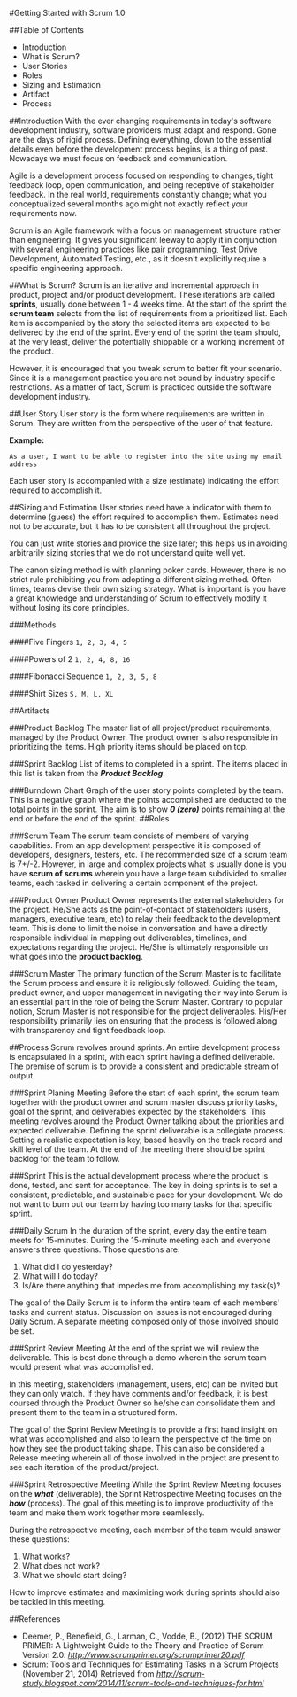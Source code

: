 #Getting Started with Scrum 1.0

##Table of Contents
* Introduction
* What is Scrum?
* User Stories
* Roles
* Sizing and Estimation
* Artifact
* Process

##Introduction
With the ever changing requirements in today's software development industry, software providers must adapt and respond. Gone are the days of rigid process. Defining everything, down to the essential details even before the development process begins, is a thing of past. Nowadays we must focus on feedback and communication.

Agile is a development process focused on responding to changes, tight feedback loop, open communication, and being receptive of stakeholder feedback. In the real world, requirements constantly change; what you conceptualized several months ago might not exactly reflect your requirements now.

Scrum is an Agile framework with a focus on management structure rather than engineering. It gives you significant leeway to apply it in conjunction with several engineering practices like pair programming, Test Drive Development, Automated Testing, etc., as it doesn't explicitly require a specific engineering approach.

##What is Scrum?
Scrum is an iterative and incremental approach in product, project and/or product development. These iterations are called **sprints**, usually done between 1 - 4 weeks time. At the start of the sprint the **scrum team** selects from the list of requirements from a prioritized list. Each item is accompanied by the story the selected items are expected to be delivered by the end of the sprint. Every end of the sprint the team should, at the very least, deliver the potentially shippable or a working increment of the product.

However, it is encouraged that you tweak scrum to better fit your scenario. Since it is a management practice you are not bound by industry specific restrictions. As a matter of fact, Scrum is practiced outside the software development industry.

##User Story
User story is the form where requirements are written in Scrum. They are written from the perspective of the user of that feature.

**Example:**
````
As a user, I want to be able to register into the site using my email address
````

Each user story is accompanied with a size (estimate) indicating the effort required to accomplish it.

##Sizing and Estimation
User stories need have a indicator with them to determine (guess) the effort required to accomplish them. Estimates need not to be accurate, but it has to be consistent all throughout the project.

You can just write stories and provide the size later; this helps us in avoiding arbitrarily sizing stories that we do not understand quite well yet.

The canon sizing method is with planning poker cards. However, there is no strict rule prohibiting you from adopting a different sizing method. Often times, teams devise their own sizing strategy. What is important is you have a great knowledge and understanding of Scrum to effectively modify it without losing its core principles.

###Methods

####Five Fingers
```1, 2, 3, 4, 5 ```


####Powers of 2
```1, 2, 4, 8, 16 ```

####Fibonacci Sequence
```1, 2, 3, 5, 8```

####Shirt Sizes
```S, M, L, XL```

##Artifacts

###Product Backlog
The master list of all project/product requirements, managed by the Product Owner. The product owner is also responsible in prioritizing the items. High priority items should be placed on top.

###Sprint Backlog
List of items to completed in a sprint. The items placed in this list is taken from the ***Product Backlog***.

###Burndown Chart
Graph of the user story points completed by the team. This is a negative graph where the points accomplished are deducted to the total points in the sprint. The aim is to show ***0 (zero)*** points remaining at the end or before the end of the sprint.
##Roles

###Scrum Team
The scrum team consists of members of varying capabilities. From an app development perspective it is composed of developers, designers, testers, etc. The recommended size of a scrum team is 7+/-2. However, in large and complex projects what is usually done is you have **scrum of scrums** wherein you have a large team subdivided to smaller teams, each tasked in delivering a certain component of the project.

###Product Owner
Product Owner represents the external stakeholders for the project. He/She acts as the point-of-contact of stakeholders (users, managers, executive team, etc) to relay their feedback to the development team. This is done to limit the noise in conversation and have a directly responsible individual in mapping out deliverables, timelines, and expectations regarding the project. He/She is ultimately responsible on what goes into the **product backlog**.

###Scrum Master
The primary function of the Scrum Master is to facilitate the Scrum process and ensure it is religiously followed. Guiding the team, product owner, and upper management in navigating their way into Scrum  is an essential part in the role of being the Scrum Master. Contrary to popular notion, Scrum Master is not responsible for the project deliverables. His/Her responsibility primarily lies on ensuring that the process is followed along with transparency and tight feedback loop.

##Process
Scrum revolves around sprints. An entire development process is encapsulated in a sprint, with each sprint having a defined deliverable. The premise of scrum is to provide a consistent and predictable stream of output.

###Sprint Planing Meeting
Before the start of each sprint, the scrum team together with the product owner and scrum master discuss priority tasks, goal of the sprint, and deliverables expected by the stakeholders. This meeting revolves around the Product Owner talking about the priorities and expected deliverable. Defining the sprint deliverable is a collegiate process. Setting a realistic expectation is key, based heavily on the track record and skill level of the team. At the end of the meeting there should be sprint backlog for the team to follow.

###Sprint
This is the actual development process where the product is done, tested, and sent for acceptance. The key in doing sprints is to set a consistent, predictable, and sustainable pace for your development. We do not want to burn out our team by having too many tasks for that specific sprint.

###Daily Scrum
In the duration of the sprint, every day the entire team meets for 15-minutes. During the 15-minute meeting each and everyone answers three questions. Those questions are:

1. What did I do yesterday?
2. What will I do today?
3. Is/Are there anything that impedes me from accomplishing my task(s)?

The goal of the Daily Scrum is to inform the entire team of each members' tasks and current status. Discussion on issues is not encouraged during Daily Scrum. A separate meeting composed only of those involved should be set.

###Sprint Review Meeting
At the end of the sprint we will review the deliverable. This is best done through a demo wherein the scrum team would present what was accomplished.

In this meeting, stakeholders (management, users, etc) can be invited but they can only watch. If they have comments and/or feedback, it is best coursed through the Product Owner so he/she can consolidate them and present them to the team in a structured form.

The goal of the Sprint Review Meeting is to provide a first hand insight on what was accomplished and also to learn the perspective of the time on how they see the product taking shape. This can also be considered a Release meeting wherein all of those involved in the project are present to see each iteration of the product/project.

###Sprint Retrospective Meeting
While the Sprint Review Meeting focuses on the ***what*** (deliverable), the Sprint Retrospective Meeting focuses on the ***how*** (process). The goal of this meeting is to improve productivity of the team and make them work together more seamlessly.

During the retrospective meeting, each member of the team would answer these questions:

1. What works?
2. What does not work?
3. What we should start doing?

How to improve estimates and maximizing work during sprints should also be tackled in this meeting.

##References
- Deemer, P., Benefield, G., Larman, C., Vodde, B., (2012) THE SCRUM PRIMER: A Lightweight Guide to the Theory and Practice of Scrum Version 2.0.
*http://www.scrumprimer.org/scrumprimer20.pdf*
- Scrum: Tools and Techniques for Estimating Tasks in a Scrum Projects (November 21, 2014) Retrieved from
*http://scrum-study.blogspot.com/2014/11/scrum-tools-and-techniques-for.html*
